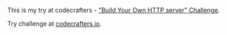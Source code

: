 This is my try at codecrafters - ["Build Your Own HTTP server" Challenge](https://app.codecrafters.io/courses/http-server/overview).

Try challenge at [codecrafters.io](https://codecrafters.io).
